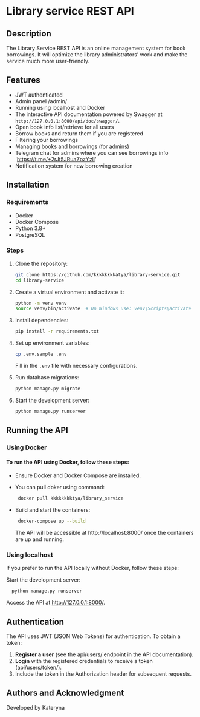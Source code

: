# Library service REST API 

## Description
The Library Service REST API is an online management system for book borrowings. It will optimize the library administrators’ work and make the service much more user-friendly.


## **Features**
- JWT authenticated
- Admin panel /admin/
- Running using localhost and Docker
- The interactive API documentation powered by Swagger at `http://127.0.0.1:8000/api/doc/swagger/`.
- Open book info list/retrieve for all users
- Borrow books and return them if you are registered
- Filtering your borrowings 
- Managing books and borrowings (for admins)
- Telegram chat for admins where you can see borrowings info 'https://t.me/+2rJt5JRuaZozYzli'
- Notification system for new borrowing creation


## Installation
### Requirements
- Docker
- Docker Compose
- Python 3.8+
- PostgreSQL


### Steps
1. Clone the repository:
   ```bash
   git clone https://github.com/kkkkkkkkatya/library-service.git
   cd library-service
   
2. Create a virtual environment and activate it:
   ```bash
   python -m venv venv
   source venv/bin/activate  # On Windows use: venv\Scripts\activate
   ```
3. Install dependencies:
   ```bash
   pip install -r requirements.txt
   ```
4. Set up environment variables:
   ```bash
   cp .env.sample .env
   ```
   Fill in the `.env` file with necessary configurations.

5. Run database migrations:
   ```bash
   python manage.py migrate
   ```
6. Start the development server:
   ```bash
   python manage.py runserver
   ```

## Running the API
### Using Docker
#### To run the API using Docker, follow these steps:

- Ensure Docker and Docker Compose are installed.
- You can pull doker using command:
  ```bash
   docker pull kkkkkkkktya/library_service
   ```
- Build and start the containers:
  ```bash
   docker-compose up --build
   ```

  The API will be accessible at http://localhost:8000/ once the containers are up and running.
### Using localhost
  If you prefer to run the API locally without Docker, follow these steps:

Start the development server:
  ```bash
    python manage.py runserver
  ```
Access the API at http://127.0.0.1:8000/.


## Authentication
The API uses JWT (JSON Web Tokens) for authentication. To obtain a token:

1. **Register a user** (see the api/users/ endpoint in the API documentation).
2. **Login** with the registered credentials to receive a token (api/users/token/).
3. Include the token in the Authorization header for subsequent requests.


## Authors and Acknowledgment
Developed by Kateryna
